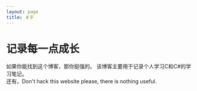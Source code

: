 ```yaml
---
layout: page
title: 关于
---
```


# 记录每一点成长
如果你能找到这个博客，那你挺强的。
该博客主要用于记录个人学习C和C#的学习笔记。  
还有，Don't hack this website please, there is nothing useful.
